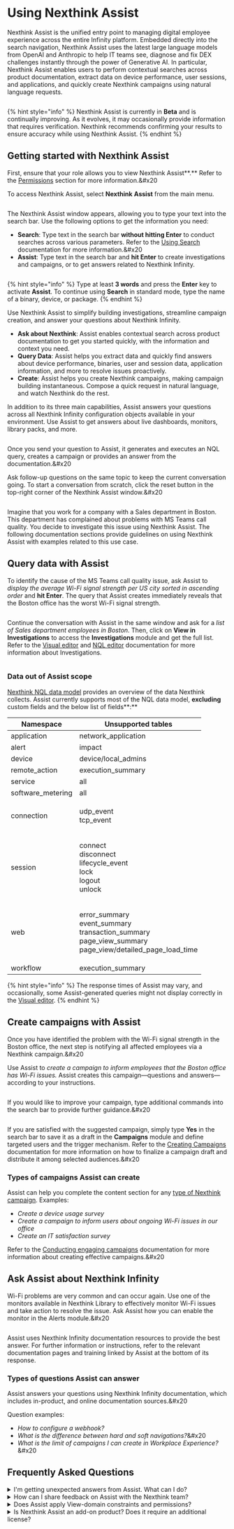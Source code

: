 # Using Nexthink Assist

Nexthink Assist is the unified entry point to managing digital employee experience across the entire Infinity platform. Embedded directly into the search navigation, Nexthink Assist uses the latest large language models from OpenAI and Anthropic to help IT teams see, diagnose and fix DEX challenges instantly through the power of Generative AI. In particular, Nexthink Assist enables users to perform contextual searches across product documentation, extract data on device performance, user sessions, and applications, and quickly create Nexthink campaigns using natural language requests.

<figure><img src="../../.gitbook/assets/AboutAssist.png" alt=""><figcaption></figcaption></figure>

{% hint style="info" %}
Nexthink Assist is currently in **Beta** and is continually improving. As it evolves, it may occasionally provide information that requires verification. Nexthink recommends confirming your results to ensure accuracy while using Nexthink Assist.
{% endhint %}

## Getting started with Nexthink Assist <a href="#how-to-get-started-with-assist" id="how-to-get-started-with-assist"></a>

First, ensure that your role allows you to view Nexthink Assist\*\*.\*\* Refer to the [Permissions](./#permissions) section for more information.&#x20

To access Nexthink Assist, select **Nexthink** **Assist** from the main menu.

<figure><img src="../../.gitbook/assets/Assist - 1721048792.png" alt=""><figcaption></figcaption></figure>

The Nexthink Assist window appears, allowing you to type your text into the search bar. Use the following options to get the information you need:

- **Search**: Type text in the search bar **without hitting Enter** to conduct searches across various parameters. Refer to the [Using Search](https://docs.nexthink.com/platform/user-guide/search-and-nexthink-assist/using-search) documentation for more information.&#x20
- **Assist**: Type text in the search bar and **hit Enter** to create investigations and campaigns, or to get answers related to Nexthink Infinity.

<figure><img src="../../.gitbook/assets/Assist - 1721114015.png" alt=""><figcaption></figcaption></figure>

{% hint style="info" %}
Type at least **3 words** and press the **Enter** key to activate **Assist**. To continue using **Search** in standard mode, type the name of a binary, device, or package.
{% endhint %}

Use Nexthink Assist to simplify building investigations, streamline campaign creation, and answer your questions about Nexthink Infinity.

- **Ask about Nexthink**: Assist enables contextual search across product documentation to get you started quickly, with the information and context you need.
- **Query Data**: Assist helps you extract data and quickly find answers about device performance, binaries, user and session data, application information, and more to resolve issues proactively.
- **Create**: Assist helps you create Nexthink campaigns, making campaign building instantaneous. Compose a quick request in natural language, and watch Nexthink do the rest.

In addition to its three main capabilities, Assist answers your questions across all Nexthink Infinity configuration objects available in your environment. Use Assist to get answers about live dashboards, monitors, library packs, and more.

<figure><img src="../../.gitbook/assets/image (59).png" alt=""><figcaption></figcaption></figure>

Once you send your question to Assist, it generates and executes an NQL query, creates a campaign or provides an answer from the documentation.&#x20

Ask follow-up questions on the same topic to keep the current conversation going. To start a conversation from scratch, click the reset button in the top-right corner of the Nexthink Assist window.&#x20

<figure><img src="../../.gitbook/assets/Assist - 1723097609.png" alt=""><figcaption></figcaption></figure>

Imagine that you work for a company with a Sales department in Boston. This department has complained about problems with MS Teams call quality. You decide to investigate this issue using Nexthink Assist. The following documentation sections provide guidelines on using Nexthink Assist with examples related to this use case.

## Query data with Assist

To identify the cause of the MS Teams call quality issue, ask Assist to _display the average Wi-Fi signal strength per US city sorted in ascending order_ and **hit Enter**. The query that Assist creates immediately reveals that the Boston office has the worst Wi-Fi signal strength.

<figure><img src="../../.gitbook/assets/Assist - 1723097426.png" alt=""><figcaption></figcaption></figure>

Continue the conversation with Assist in the same window and ask for a _list of Sales department employees in Boston_. Then, click on **View in Investigations** to access the **Investigations** module and get the full list. Refer to the [Visual editor](https://docs.nexthink.com/platform/user-guide/investigations/creating-investigations/visual-editor) and [NQL editor](https://docs.nexthink.com/platform/user-guide/investigations/creating-investigations/nql-editor) documentation for more information about Investigations.

<figure><img src="../../.gitbook/assets/Assist - 1723097541.png" alt=""><figcaption></figcaption></figure>

### **Data out of Assist scope**

[Nexthink NQL data model](../nexthink-query-language-nql/nql-data-model.md) provides an overview of the data Nexthink collects. Assist currently supports most of the NQL data model, **excluding** custom fields and the below list of fields\*\*:\*\*

| Namespace                                | Unsupported tables                                                                                                     |
| ---------------------------------------- | ---------------------------------------------------------------------------------------------------------------------- |
| application                              | network\_application                                                                             |
| alert                                    | impact                                                                                                                 |
| device                                   | device/local\_admins                                                                             |
| remote\_action     | execution\_summary                                                                               |
| service                                  | all                                                                                                                    |
| software\_metering | all                                                                                                                    |
| connection                               | <p>udp_event<br>tcp_event</p>                                                                                          |
| session                                  | <p>connect<br>disconnect<br>lifecycle_event<br>lock<br>logout<br>unlock</p>                                            |
| web                                      | <p>error_summary<br>event_summary<br>transaction_summary<br>page_view_summary<br>page_view/detailed_page_load_time</p> |
| workflow                                 | execution\_summary                                                                               |

{% hint style="info" %}
The response times of Assist may vary, and occasionally, some Assist-generated queries might not display correctly in the [Visual editor](https://docs.nexthink.com/platform/user-guide/investigations/creating-investigations/visual-editor).
{% endhint %}

## Create campaigns with Assist

Once you have identified the problem with the Wi-Fi signal strength in the Boston office, the next step is notifying all affected employees via a Nexthink campaign.&#x20

Use Assist to _create a campaign to inform employees that the Boston office has Wi-Fi issues._ Assist creates this campaign—questions and answers—according to your instructions.

<figure><img src="../../.gitbook/assets/Assist - 1723097717.png" alt=""><figcaption></figcaption></figure>

If you would like to improve your campaign, type additional commands into the search bar to provide further guidance.&#x20

<figure><img src="../../.gitbook/assets/Assist - 1723196848.png" alt=""><figcaption></figcaption></figure>

If you are satisfied with the suggested campaign, simply type **Yes** in the search bar to save it as a draft in the **Campaigns** module and define targeted users and the trigger mechanism. Refer to the [Creating Campaigns](https://docs.nexthink.com/platform/user-guide/campaigns/creating-campaigns) documentation for more information on how to finalize a campaign draft and distribute it among selected audiences.&#x20

### Types of campaigns Assist can create <a href="#what-type-of-questions-can-assist-answer" id="what-type-of-questions-can-assist-answer"></a>

Assist can help you complete the content section for any [type of Nexthink campaign](https://docs.nexthink.com/platform/user-guide/campaigns/creating-campaigns/types-of-campaigns). Examples:

- _Create a device usage survey_
- _Create a campaign to inform users about ongoing Wi-Fi issues in our office_
- _Create an IT satisfaction survey_

Refer to the [Conducting engaging campaigns](https://docs.nexthink.com/platform/user-guide/campaigns/getting-started-with-campaigns/conducting-engaging-campaigns) documentation for more information about creating effective campaigns.&#x20

## Ask Assist about Nexthink Infinity

Wi-Fi problems are very common and can occur again. Use one of the monitors available in Nexthink Library to effectively monitor Wi-Fi issues and take action to resolve the issue. Ask Assist how you can enable the monitor in the Alerts module.&#x20

<figure><img src="../../.gitbook/assets/Assist - 1723204902.png" alt=""><figcaption></figcaption></figure>

Assist uses Nexthink Infinity documentation resources to provide the best answer. For further information or instructions, refer to the relevant documentation pages and training linked by Assist at the bottom of its response.

### Types of questions Assist can answer <a href="#what-type-of-questions-can-assist-answer" id="what-type-of-questions-can-assist-answer"></a>

Assist answers your questions using Nexthink Infinity documentation, which includes in-product, and online documentation sources.&#x20

Question examples:

- _How to configure a webhook?_
- _What is the difference between hard and soft navigations?_&#x20
- _What is the limit of campaigns I can create in Workplace Experience?_&#x20

## Frequently Asked Questions <a href="#title-text" id="title-text"></a>

<details>

<summary>I'm getting unexpected answers from Assist. What can I do?</summary>

It may be that the answer to your question is based on a topic Nexthink Assist does not support. Refer to the [What type of Investigations can Assist create?](using-nexthink-assist.md#what-type-of-investigations-can-assist-create) section for more details.

Assist uses natural language to answer your questions. Sometimes, you might observe that Assist cannot respond to your question or that the response is incorrect. Here are some recommendations for how you can best phrase your questions:

- **Be clear and specific**: Provide clear information about the issue you are investigating. Avoid vague or ambiguous questions that may lead to inaccurate results.
- **Use targeted keywords**: Use relevant keywords related to the problem you are trying to solve whenever possible. This helps Assist in understanding the context and providing more accurate responses.
- **Frame your questions**: Structure your prompts as questions or specific commands. For example, instead of typing _Find errors in Teams_, try _How many Teams calls had bad quality in the last 24 hours?_
- **Experiment and iterate**: If you do not get the desired results initially, don't hesitate to refine your prompts. Assist learns and improves over time, so experimenting with different phrasing can help you achieve better outcomes.

For more information on effective prompt writing, complete the online course [_How to fast-track work with Nexthink Assist_](https://learn.nexthink.com/courses/how-to-fast-track-work-with-nexthink-assist) available on Nexthink Learn.

</details>

<details>

<summary>How can I share feedback on Assist with the Nexthink team?</summary>

Help us improve Assist by sharing your feedback using the thumbs-up and thumbs-down icons located in the lower-right corner of the latest response from Assist.

<summary>As Nexthink admin, can I pilot the usage of Assist before exposing it to a broader user group?</summary>

Yes, Nexthink admins can pilot the usage of Assist by selectively disabling and enabling the Assist permissions of certain roles.&#x20

</details>

<details>

<summary>Does Assist apply View-domain constraints and permissions?</summary>

Yes, the View domain applies to Assist. For example, Nexthink users querying data with Assist will get the same results as running the query in NQL or the Visual editor.&#x20

Nexthink also enforces permissions before performing a task. For example, to view and use the **Create** campaigns feature in Nexthink Assist, ensure that your role has permission to _edit campaigns_. Without this permission, you cannot create campaigns and will receive the following error message: _You do not have the right permissions to perform this action. Please reach out to your administrator._&#x20

</details>

<details>

<summary>Is Nexthink Assist an add-on product? Does it require an additional license?</summary>

Nexthink Assist is an Infinity feature, part of the Workplace Experience core product, and available at no additional charge.

</details>
